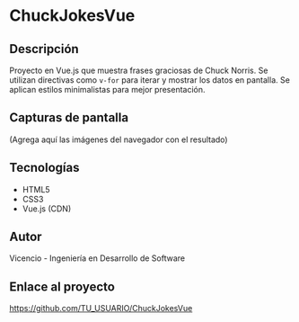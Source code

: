 # ChuckJokesVue

## Descripción
Proyecto en Vue.js que muestra frases graciosas de Chuck Norris. Se utilizan directivas como `v-for` para iterar y mostrar los datos en pantalla. Se aplican estilos minimalistas para mejor presentación.

## Capturas de pantalla
(Agrega aquí las imágenes del navegador con el resultado)

## Tecnologías
- HTML5
- CSS3
- Vue.js (CDN)

## Autor
Vicencio - Ingeniería en Desarrollo de Software

## Enlace al proyecto
https://github.com/TU_USUARIO/ChuckJokesVue
